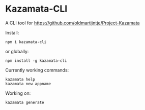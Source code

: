 # Kazamata-CLI
A CLI tool for https://github.com/oldmartijntje/Project-Kazamata

Install:
```shell
npm i kazamata-cli
```

or globally:
```shell
npm install -g kazamata-cli
```

Currently working commands:
```shell
kazamata help
kazamata new appname
```

Working on:
```shell
kazamata generate
```